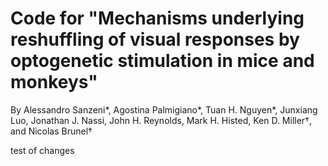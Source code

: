 # Code for "Mechanisms underlying reshuffling of visual responses by optogenetic stimulation in mice and monkeys"

By Alessandro Sanzeni*, Agostina Palmigiano*, Tuan H. Nguyen*, Junxiang Luo, Jonathan J. Nassi, John H. Reynolds, Mark H. Histed, Ken D. Miller†, and Nicolas Brunel†


test of changes
